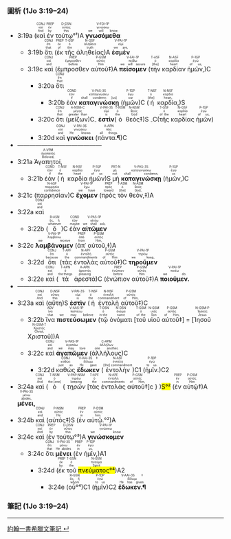 ### 圖析 (1Jo 3:19–24)


- <rt>3:19a</rt> (<RUBY><ruby><ruby>καὶ<rt>And</rt></ruby><rt>καί</rt></ruby><rt>CONJ</rt></RUBY> <RUBY><ruby><ruby>ἐν<rt>by</rt></ruby><rt>ἐν</rt></ruby><rt>PREP</rt></RUBY> <RUBY><ruby><ruby>τούτῳ°¹<rt>this</rt></ruby><rt>οὗτος</rt></ruby><rt>D-DSN</rt></RUBY>)A <RUBY><ruby><ruby><strong>γνωσόμεθα</strong><rt>we will know</rt></ruby><rt>γινώσκω</rt></ruby><rt>V-FDI-1P</rt></RUBY> 
	- <rt>3:19b</rt> <RUBY><ruby><ruby>ὅτι<rt>that</rt></ruby><rt>ὅτι</rt></ruby><rt>CONJ</rt></RUBY> (<RUBY><ruby><ruby>ἐκ<rt>of</rt></ruby><rt>ἐκ</rt></ruby><rt>PREP</rt></RUBY> <RUBY><ruby><ruby>τῆς<rt>the</rt></ruby><rt>ὁ</rt></ruby><rt>T-GSF</rt></RUBY> <RUBY><ruby><ruby>ἀληθείας<rt>truth</rt></ruby><rt>ἀλήθεια</rt></ruby><rt>N-GSF</rt></RUBY>)A <RUBY><ruby><ruby><strong>ἐσμὲν</strong><rt>we are,</rt></ruby><rt>εἰμί</rt></ruby><rt>V-PAI-1P</rt></RUBY> 
	- <rt>3:19c</rt> <RUBY><ruby><ruby>καὶ<rt>and</rt></ruby><rt>καί</rt></ruby><rt>CONJ</rt></RUBY> (<RUBY><ruby><ruby>ἔμπροσθεν<rt>before</rt></ruby><rt>ἔμπροσθεν</rt></ruby><rt>PREP</rt></RUBY> <RUBY><ruby><ruby>αὐτοῦ‡<rt>Him</rt></ruby><rt>αὐτός</rt></ruby><rt>P-GSM</rt></RUBY>)A <RUBY><ruby><ruby><strong>πείσομεν</strong><rt>we will assure</rt></ruby><rt>πείθω</rt></ruby><rt>V-FAI-1P</rt></RUBY> (<RUBY><ruby><ruby>τὴν<rt>[the]</rt></ruby><rt>ὁ</rt></ruby><rt>T-ASF</rt></RUBY> <RUBY><ruby><ruby>καρδίαν<rt>heart</rt></ruby><rt>καρδία</rt></ruby><rt>N-ASF</rt></RUBY> <RUBY><ruby><ruby>ἡμῶν,<rt>of us,</rt></ruby><rt>ἐγώ</rt></ruby><rt>P-1GP</rt></RUBY>)C 
		- <rt>3:20a</rt> <RUBY><ruby><ruby>ὅτι<rt>that</rt></ruby><rt>ὅτι</rt></ruby><rt>CONJ</rt></RUBY> 
			- <rt>3:20b</rt> <RUBY><ruby><ruby>ἐὰν<rt>if</rt></ruby><rt>ἐάν</rt></ruby><rt>COND</rt></RUBY> <RUBY><ruby><ruby><strong>καταγινώσκῃ</strong><rt>shall condemn [us]</rt></ruby><rt>καταγινώσκω</rt></ruby><rt>V-PAS-3S</rt></RUBY> (<RUBY><ruby><ruby>ἡμῶν<rt>our</rt></ruby><rt>ἐγώ</rt></ruby><rt>P-1GP</rt></RUBY>)C (<RUBY><ruby><ruby>ἡ<rt>[the]</rt></ruby><rt>ὁ</rt></ruby><rt>T-NSF</rt></RUBY> <RUBY><ruby><ruby>καρδία,<rt>heart,</rt></ruby><rt>καρδία</rt></ruby><rt>N-NSF</rt></RUBY>)S
		- <rt>3:20c</rt> <RUBY><ruby><ruby>ὅτι<rt>that</rt></ruby><rt>ὅτι</rt></ruby><rt>CONJ</rt></RUBY> (<RUBY><ruby><ruby>μείζων<rt>greater than</rt></ruby><rt>μέγας</rt></ruby><rt>A-NSM-C</rt></RUBY>)C<sub>-</sub>  <RUBY><ruby><ruby><strong>ἐστὶν</strong><rt>is</rt></ruby><rt>εἰμί</rt></ruby><rt>V-PAI-3S</rt></RUBY>(<RUBY><ruby><ruby>ὁ<rt>the</rt></ruby><rt>ὁ</rt></ruby><rt>T-NSM</rt></RUBY> <RUBY><ruby><ruby>θεὸς‡<rt>God</rt></ruby><rt>θεός</rt></ruby><rt>N-NSM</rt></RUBY>)S <sub>-</sub>C(<RUBY><ruby><ruby>τῆς<rt>of the</rt></ruby><rt>ὁ</rt></ruby><rt>T-GSF</rt></RUBY> <RUBY><ruby><ruby>καρδίας<rt>heart</rt></ruby><rt>καρδία</rt></ruby><rt>N-GSF</rt></RUBY> <RUBY><ruby><ruby>ἡμῶν<rt>of us,</rt></ruby><rt>ἐγώ</rt></ruby><rt>P-1GP</rt></RUBY>)
		- <rt>3:20d</rt> <RUBY><ruby><ruby>καὶ<rt>and</rt></ruby><rt>καί</rt></ruby><rt>CONJ</rt></RUBY> <RUBY><ruby><ruby><strong>γινώσκει</strong><rt>He knows</rt></ruby><rt>γινώσκω</rt></ruby><rt>V-PAI-3S</rt></RUBY> (<RUBY><ruby><ruby>πάντα.¶<rt>all things.</rt></ruby><rt>πᾶς</rt></ruby><rt>A-APN</rt></RUBY>)C
- ——————————————
- <rt>3:21a</rt> <RUBY><ruby><ruby>Ἀγαπητοί,<rt>Beloved,</rt></ruby><rt>ἀγαπητός</rt></ruby><rt>A-VPM</rt></RUBY> 
	- <rt>3:21b</rt> <RUBY><ruby><ruby>ἐὰν<rt>if</rt></ruby><rt>ἐάν</rt></ruby><rt>COND</rt></RUBY> (<RUBY><ruby><ruby>ἡ<rt>the</rt></ruby><rt>ὁ</rt></ruby><rt>T-NSF</rt></RUBY> <RUBY><ruby><ruby>καρδία<rt>heart</rt></ruby><rt>καρδία</rt></ruby><rt>N-NSF</rt></RUBY> <RUBY><ruby><ruby>ἡμῶν<rt>of us</rt></ruby><rt>ἐγώ</rt></ruby><rt>P-1GP</rt></RUBY>)S <RUBY><ruby><ruby>μὴ<rt>not</rt></ruby><rt>μή</rt></ruby><rt>PRT-N</rt></RUBY> <RUBY><ruby><ruby><strong>καταγινώσκῃ</strong><rt>shall condemn,</rt></ruby><rt>καταγινώσκω</rt></ruby><rt>V-PAS-3S</rt></RUBY> (<RUBY><ruby><ruby>ἡμῶν,<rt>us</rt></ruby><rt>ἐγώ</rt></ruby><rt>P-1GP</rt></RUBY>)C 
- <rt>3:21c</rt> (<RUBY><ruby><ruby>παρρησίαν<rt>confidence</rt></ruby><rt>παρρησία</rt></ruby><rt>N-ASF</rt></RUBY>)C <RUBY><ruby><ruby><strong>ἔχομεν</strong><rt>we have</rt></ruby><rt>ἔχω</rt></ruby><rt>V-PAI-1P</rt></RUBY> (<RUBY><ruby><ruby>πρὸς<rt>toward</rt></ruby><rt>πρός</rt></ruby><rt>PREP</rt></RUBY> <RUBY><ruby><ruby>τὸν<rt>[the]</rt></ruby><rt>ὁ</rt></ruby><rt>T-ASM</rt></RUBY> <RUBY><ruby><ruby>θεόν,‡<rt>God,</rt></ruby><rt>θεός</rt></ruby><rt>N-ASM</rt></RUBY>)A
- <rt>3:22a</rt> <RUBY><ruby><ruby>καὶ<rt>and</rt></ruby><rt>καί</rt></ruby><rt>CONJ</rt></RUBY> 
	- <rt>3:22b</rt> (<RUBY><ruby><ruby>ὃ<rt>whatever</rt></ruby><rt>ὅς, ἥ</rt></ruby><rt>R-ASN</rt></RUBY>)C <RUBY><ruby><ruby>ἐὰν<rt>maybe</rt></ruby><rt>ἐάν</rt></ruby><rt>COND</rt></RUBY> <RUBY><ruby><ruby><strong>αἰτῶμεν</strong><rt>we shall ask,</rt></ruby><rt>αἰτέω</rt></ruby><rt>V-PAS-1P</rt></RUBY> 
- <rt>3:22c</rt> <RUBY><ruby><ruby><strong>λαμβάνομεν</strong><rt>we receive</rt></ruby><rt>λαμβάνω</rt></ruby><rt>V-PAI-1P</rt></RUBY> (<RUBY><ruby><ruby>ἀπ᾽<rt>from</rt></ruby><rt>ἀπό</rt></ruby><rt>PREP</rt></RUBY> <RUBY><ruby><ruby>αὐτοῦ,‡<rt>Him,</rt></ruby><rt>αὐτός</rt></ruby><rt>P-GSM</rt></RUBY>)A
	- <rt>3:22d</rt> <RUBY><ruby><ruby>ὅτι<rt>because</rt></ruby><rt>ὅτι</rt></ruby><rt>CONJ</rt></RUBY> (<RUBY><ruby><ruby>τὰς<rt>the</rt></ruby><rt>ὁ</rt></ruby><rt>T-APF</rt></RUBY> <RUBY><ruby><ruby>ἐντολὰς<rt>commandments</rt></ruby><rt>ἐντολή</rt></ruby><rt>N-APF</rt></RUBY> <RUBY><ruby><ruby>αὐτοῦ‡<rt>of Him</rt></ruby><rt>αὐτός</rt></ruby><rt>P-GSM</rt></RUBY>)C <RUBY><ruby><ruby><strong>τηροῦμεν</strong><rt>we keep,</rt></ruby><rt>τηρέω</rt></ruby><rt>V-PAI-1P</rt></RUBY> 
	- <rt>3:22e</rt> <RUBY><ruby><ruby>καὶ<rt>and</rt></ruby><rt>καί</rt></ruby><rt>CONJ</rt></RUBY> (<RUBY><ruby><ruby>τὰ<rt>the things</rt></ruby><rt>ὁ</rt></ruby><rt>T-APN</rt></RUBY> <RUBY><ruby><ruby>ἀρεστὰ<rt>pleasing</rt></ruby><rt>ἀρεστός</rt></ruby><rt>A-APN</rt></RUBY>)C (<RUBY><ruby><ruby>ἐνώπιον<rt>before</rt></ruby><rt>ἐνώπιον</rt></ruby><rt>PREP</rt></RUBY> <RUBY><ruby><ruby>αὐτοῦ‡<rt>Him</rt></ruby><rt>αὐτός</rt></ruby><rt>P-GSM</rt></RUBY>)A <RUBY><ruby><ruby><strong>ποιοῦμεν.</strong><rt>we do.</rt></ruby><rt>ποιέω</rt></ruby><rt>V-PAI-1P</rt></RUBY> 
- ——————————————
- <rt>3:23a</rt> <RUBY><ruby><ruby>καὶ<rt>And</rt></ruby><rt>καί</rt></ruby><rt>CONJ</rt></RUBY> (<RUBY><ruby><ruby>αὕτη<rt>this</rt></ruby><rt>οὗτος</rt></ruby><rt>D-NSF</rt></RUBY>)S <RUBY><ruby><ruby><strong>ἐστὶν</strong><rt>is</rt></ruby><rt>εἰμί</rt></ruby><rt>V-PAI-3S</rt></RUBY> (<RUBY><ruby><ruby>ἡ<rt>the</rt></ruby><rt>ὁ</rt></ruby><rt>T-NSF</rt></RUBY> <RUBY><ruby><ruby>ἐντολὴ<rt>commandment</rt></ruby><rt>ἐντολή</rt></ruby><rt>N-NSF</rt></RUBY> <RUBY><ruby><ruby>αὐτοῦ‡<rt>of Him,</rt></ruby><rt>αὐτός</rt></ruby><rt>P-GSM</rt></RUBY>)C
	- <rt>3:22b</rt> <RUBY><ruby><ruby>ἵνα<rt>that</rt></ruby><rt>ἵνα</rt></ruby><rt>ADV</rt></RUBY> <RUBY><ruby><ruby><strong>πιστεύσωμεν</strong><rt>we may believe</rt></ruby><rt>πιστεύω</rt></ruby><rt>V-AAS-1P</rt></RUBY> (<RUBY><ruby><ruby>τῷ<rt>in the</rt></ruby><rt>ὁ</rt></ruby><rt>T-DSN</rt></RUBY> <RUBY><ruby><ruby>ὀνόματι<rt>name</rt></ruby><rt>ὄνομα</rt></ruby><rt>N-DSN</rt></RUBY> <rt>[</rt><RUBY><ruby><ruby>τοῦ<rt>of the</rt></ruby><rt>ὁ</rt></ruby><rt>T-GSM</rt></RUBY> <RUBY><ruby><ruby>υἱοῦ<rt>Son</rt></ruby><rt>υἱός</rt></ruby><rt>N-GSM</rt></RUBY> <RUBY><ruby><ruby>αὐτοῦ‡<rt>of Him,</rt></ruby><rt>αὐτός</rt></ruby><rt>P-GSM</rt></RUBY><rt>]</rt> = <rt>[</rt><RUBY><ruby><ruby>Ἰησοῦ<rt>Jesus</rt></ruby><rt>Ἰησοῦς</rt></ruby><rt>N-GSM-P</rt></RUBY> <RUBY><ruby><ruby>Χριστοῦ<rt>Christ,</rt></ruby><rt>Χριστός</rt></ruby><rt>N-GSM-T</rt></RUBY><rt>]</rt>)A
	- <rt>3:22c</rt> <RUBY><ruby><ruby>καὶ<rt>and</rt></ruby><rt>καί</rt></ruby><rt>CONJ</rt></RUBY> <RUBY><ruby><ruby><strong>ἀγαπῶμεν</strong><rt>we may love</rt></ruby><rt>ἀγαπάω</rt></ruby><rt>V-PAS-1P</rt></RUBY> (<RUBY><ruby><ruby>ἀλλήλους<rt>one another,</rt></ruby><rt>ἀλλήλων</rt></ruby><rt>C-APM</rt></RUBY>)C
		- <rt>3:22d</rt> <RUBY><ruby><ruby>καθὼς<rt>just as</rt></ruby><rt>καθώς</rt></ruby><rt>CONJ</rt></RUBY> <RUBY><ruby><ruby><strong>ἔδωκεν</strong><rt>He gave</rt></ruby><rt>δίδωμι</rt></ruby><rt>V-AAI-3S‡</rt></RUBY> (<RUBY><ruby><ruby>ἐντολὴν<rt>[the] commandment</rt></ruby><rt>ἐντολή</rt></ruby><rt>N-ASF</rt></RUBY>)C1 (<RUBY><ruby><ruby>ἡμῖν.<rt>to us.</rt></ruby><rt>ἐγώ</rt></ruby><rt>P-1DP</rt></RUBY>)C2
- <rt>3:24a</rt> <RUBY><ruby><ruby>καὶ<rt>And</rt></ruby><rt>καί</rt></ruby><rt>CONJ</rt></RUBY> (<RUBY><ruby><ruby>ὁ<rt>the [one]</rt></ruby><rt>ὁ</rt></ruby><rt>T-NSM</rt></RUBY> { <RUBY><ruby><ruby><em>τηρῶν</em><rt>keeping</rt></ruby><rt>τηρέω</rt></ruby><rt>V-PAP-NSM</rt></RUBY> <rt>[</rt><RUBY><ruby><ruby>τὰς<rt>the</rt></ruby><rt>ὁ</rt></ruby><rt>T-APF</rt></RUBY> <RUBY><ruby><ruby>ἐντολὰς<rt>commandments</rt></ruby><rt>ἐντολή</rt></ruby><rt>N-APF</rt></RUBY> <RUBY><ruby><ruby>αὐτοῦ‡<rt>of Him,</rt></ruby><rt>αὐτός</rt></ruby><rt>P-GSM</rt></RUBY><rt>]c</rt> } )<mark>S°²</mark> (<RUBY><ruby><ruby>ἐν<rt>in</rt></ruby><rt>ἐν</rt></ruby><rt>PREP</rt></RUBY> <RUBY><ruby><ruby>αὐτῷ‡<rt>Him</rt></ruby><rt>αὐτός</rt></ruby><rt>P-DSM</rt></RUBY>)A <RUBY><ruby><ruby><strong>μένει,</strong><rt>abides,</rt></ruby><rt>μένω</rt></ruby><rt>V-PAI-3S</rt></RUBY> 
- <rt>3:24b</rt> <RUBY><ruby><ruby>καὶ<rt>and</rt></ruby><rt>καί</rt></ruby><rt>CONJ</rt></RUBY> (<RUBY><ruby><ruby>αὐτὸς‡<rt>He</rt></ruby><rt>αὐτός</rt></ruby><rt>P-NSM</rt></RUBY>)S (<RUBY><ruby><ruby>ἐν<rt>in</rt></ruby><rt>ἐν</rt></ruby><rt>PREP</rt></RUBY> <RUBY><ruby><ruby>αὐτῷ.°²<rt>him.</rt></ruby><rt>αὐτός</rt></ruby><rt>P-DSM</rt></RUBY>)A 
- <rt>3:24c</rt> <RUBY><ruby><ruby>καὶ<rt>And</rt></ruby><rt>καί</rt></ruby><rt>CONJ</rt></RUBY> (<RUBY><ruby><ruby>ἐν<rt>by</rt></ruby><rt>ἐν</rt></ruby><rt>PREP</rt></RUBY> <RUBY><ruby><ruby>τούτῳ°³<rt>this</rt></ruby><rt>οὗτος</rt></ruby><rt>D-DSN</rt></RUBY>)A <RUBY><ruby><ruby><strong>γινώσκομεν</strong><rt>we know</rt></ruby><rt>γινώσκω</rt></ruby><rt>V-PAI-1P</rt></RUBY> 
	- <rt>3:24c</rt> <RUBY><ruby><ruby>ὅτι<rt>that</rt></ruby><rt>ὅτι</rt></ruby><rt>CONJ</rt></RUBY> <RUBY><ruby><ruby><strong>μένει</strong><rt>He abides</rt></ruby><rt>μένω</rt></ruby><rt>V-PAI-3S</rt></RUBY> (<RUBY><ruby><ruby>ἐν<rt>in</rt></ruby><rt>ἐν</rt></ruby><rt>PREP</rt></RUBY> <RUBY><ruby><ruby>ἡμῖν,<rt>us,</rt></ruby><rt>ἐγώ</rt></ruby><rt>P-1DP</rt></RUBY>)A1
		- <rt>3:24d</rt> (<RUBY><ruby><ruby>ἐκ<rt>by</rt></ruby><rt>ἐκ</rt></ruby><rt>PREP</rt></RUBY> <RUBY><ruby><ruby>τοῦ<rt>the</rt></ruby><rt>ὁ</rt></ruby><rt>T-GSN</rt></RUBY> <RUBY><ruby><ruby><mark>πνεύματος°⁴</mark><rt>Spirit</rt></ruby><rt>πνεῦμα</rt></ruby><rt>N-GSN</rt></RUBY>)A2
			- <rt>3:24e</rt> (<RUBY><ruby><ruby>οὗ°⁴<rt>whom</rt></ruby><rt>ὅς, ἥ</rt></ruby><rt>R-GSN</rt></RUBY>)C1 (<RUBY><ruby><ruby>ἡμῖν<rt>to us</rt></ruby><rt>ἐγώ</rt></ruby><rt>P-1DP</rt></RUBY>)C2 <RUBY><ruby><ruby><strong>ἔδωκεν.¶</strong><rt>He has given.</rt></ruby><rt>δίδωμι</rt></ruby><rt>V-AAI-3S‡</rt></RUBY> 


### 筆記 (1Jo 3:19–24)

---

[約翰一書希臘文筆記 ↵](1John-Notes.md)